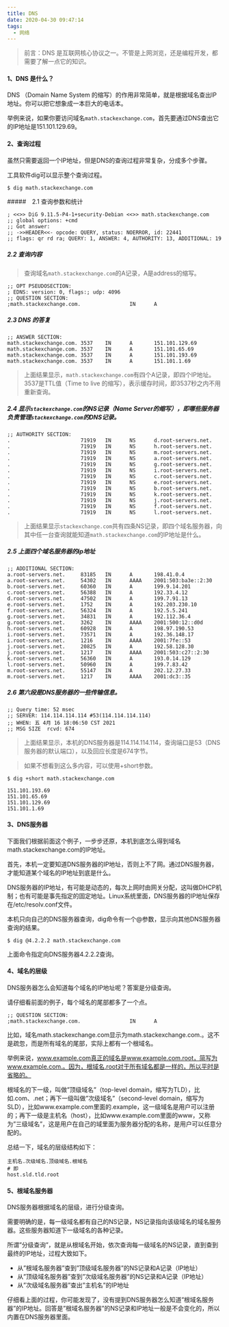 ```yaml
---
title: DNS
date: 2020-04-30 09:47:14
tags:
  - 网络
---
```


> 前言：DNS 是互联网核心协议之一。不管是上网浏览，还是编程开发，都需要了解一点它的知识。

#### 1、DNS 是什么？

DNS （Domain Name System 的缩写）的作用非常简单，就是根据域名查出IP地址。你可以把它想象成一本巨大的电话本。

举例来说，如果你要访问域名`math.stackexchange.com`，首先要通过DNS查出它的IP地址是151.101.129.69。

#### 2、查询过程

虽然只需要返回一个IP地址，但是DNS的查询过程非常复杂，分成多个步骤。

工具软件dig可以显示整个查询过程。

```shell
$ dig math.stackexchange.com
```

#####　2.1 查询参数和统计

```shell
; <<>> DiG 9.11.5-P4-1+security-Debian <<>> math.stackexchange.com
;; global options: +cmd
;; Got answer:
;; ->>HEADER<<- opcode: QUERY, status: NOERROR, id: 22441
;; flags: qr rd ra; QUERY: 1, ANSWER: 4, AUTHORITY: 13, ADDITIONAL: 19
```

##### 2.2 查询内容

> 查询域名`math.stackexchange.com`的A记录，A是address的缩写。

```shell
;; OPT PSEUDOSECTION:
; EDNS: version: 0, flags:; udp: 4096
;; QUESTION SECTION:
;math.stackexchange.com.                IN      A
```

##### 2.3 DNS 的答复

```shell
;; ANSWER SECTION:
math.stackexchange.com. 3537    IN      A       151.101.129.69
math.stackexchange.com. 3537    IN      A       151.101.65.69
math.stackexchange.com. 3537    IN      A       151.101.193.69
math.stackexchange.com. 3537    IN      A       151.101.1.69
```

> 上面结果显示，`math.stackexchange.com`有四个A记录，即四个IP地址。3537是TTL值（Time to live 的缩写），表示缓存时间，即3537秒之内不用重新查询。

##### 2.4 显示`stackexchange.com`的NS记录（Name Server的缩写），即哪些服务器负责管理`stackexchange.com`的DNS记录。

````shell
;; AUTHORITY SECTION:
.                       71919   IN      NS      d.root-servers.net.
.                       71919   IN      NS      h.root-servers.net.
.                       71919   IN      NS      m.root-servers.net.
.                       71919   IN      NS      a.root-servers.net.
.                       71919   IN      NS      g.root-servers.net.
.                       71919   IN      NS      i.root-servers.net.
.                       71919   IN      NS      c.root-servers.net.
.                       71919   IN      NS      e.root-servers.net.
.                       71919   IN      NS      b.root-servers.net.
.                       71919   IN      NS      k.root-servers.net.
.                       71919   IN      NS      j.root-servers.net.
.                       71919   IN      NS      f.root-servers.net.
.                       71919   IN      NS      l.root-servers.net.
````

> 上面结果显示`stackexchange.com`共有四条NS记录，即四个域名服务器，向其中任一台查询就能知道`math.stackexchange.com`的IP地址是什么。

##### 2.5 上面四个域名服务器的ip地址

````
;; ADDITIONAL SECTION:
a.root-servers.net.     83185   IN      A       198.41.0.4
a.root-servers.net.     54302   IN      AAAA    2001:503:ba3e::2:30
b.root-servers.net.     60360   IN      A       199.9.14.201
c.root-servers.net.     56388   IN      A       192.33.4.12
d.root-servers.net.     47502   IN      A       199.7.91.13
e.root-servers.net.     1752    IN      A       192.203.230.10
f.root-servers.net.     56324   IN      A       192.5.5.241
g.root-servers.net.     34831   IN      A       192.112.36.4
g.root-servers.net.     3262    IN      AAAA    2001:500:12::d0d
h.root-servers.net.     60928   IN      A       198.97.190.53
i.root-servers.net.     73571   IN      A       192.36.148.17
i.root-servers.net.     1216    IN      AAAA    2001:7fe::53
j.root-servers.net.     20825   IN      A       192.58.128.30
j.root-servers.net.     1217    IN      AAAA    2001:503:c27::2:30
k.root-servers.net.     56360   IN      A       193.0.14.129
l.root-servers.net.     50960   IN      A       199.7.83.42
m.root-servers.net.     55147   IN      A       202.12.27.33
m.root-servers.net.     1217    IN      AAAA    2001:dc3::35
````

##### 2.6 第六段是DNS服务器的一些传输信息。

```shell
;; Query time: 52 msec
;; SERVER: 114.114.114.114 #53(114.114.114.114)
;; WHEN: 五 4月 16 18:06:50 CST 2021
;; MSG SIZE  rcvd: 674
```

> 上面结果显示，本机的DNS服务器是114.114.114.114，查询端口是53（DNS服务器的默认端口），以及回应长度是674字节。

>  如果不想看到这么多内容，可以使用+short参数。

``` shell
$ dig +short math.stackexchange.com

151.101.193.69
151.101.65.69
151.101.129.69
151.101.1.69
```

#### 3、DNS服务器

下面我们根据前面这个例子，一步步还原，本机到底怎么得到域名math.stackexchange.com的IP地址。

首先，本机一定要知道DNS服务器的IP地址，否则上不了网。通过DNS服务器，才能知道某个域名的IP地址到底是什么。

DNS服务器的IP地址，有可能是动态的，每次上网时由网关分配，这叫做DHCP机制；也有可能是事先指定的固定地址。Linux系统里面，DNS服务器的IP地址保存在/etc/resolv.conf文件。

本机只向自己的DNS服务器查询，dig命令有一个@参数，显示向其他DNS服务器查询的结果。

````shell
$ dig @4.2.2.2 math.stackexchange.com
````

上面命令指定向DNS服务器4.2.2.2查询。

####  4、域名的层级

DNS服务器怎么会知道每个域名的IP地址呢？答案是分级查询。

请仔细看前面的例子，每个域名的尾部都多了一个点。

```shell
;; QUESTION SECTION:
;math.stackexchange.com.                IN      A
```

比如，域名math.stackexchange.com显示为math.stackexchange.com.。这不是疏忽，而是所有域名的尾部，实际上都有一个根域名。

举例来说，www.example.com真正的域名是www.example.com.root，简写为www.example.com.。因为，根域名.root对于所有域名都是一样的，所以平时是省略的。

根域名的下一级，叫做”顶级域名”（top-level domain，缩写为TLD），比如.com、.net；再下一级叫做”次级域名”（second-level domain，缩写为SLD），比如www.example.com里面的.example，这一级域名是用户可以注册的；再下一级是主机名（host），比如www.example.com里面的www，又称为”三级域名”，这是用户在自己的域里面为服务器分配的名称，是用户可以任意分配的。

总结一下，域名的层级结构如下：

```shell
主机名.次级域名.顶级域名.根域名
# 即
host.sld.tld.root
```

#### 5、根域名服务器

DNS服务器根据域名的层级，进行分级查询。

需要明确的是，每一级域名都有自己的NS记录，NS记录指向该级域名的域名服务器。这些服务器知道下一级域名的各种记录。

所谓”分级查询”，就是从根域名开始，依次查询每一级域名的NS记录，直到查到最终的IP地址，过程大致如下。

- 从”根域名服务器”查到”顶级域名服务器”的NS记录和A记录（IP地址）
- 从”顶级域名服务器”查到”次级域名服务器”的NS记录和A记录（IP地址）
- 从”次级域名服务器”查出”主机名”的IP地址

仔细看上面的过程，你可能发现了，没有提到DNS服务器怎么知道”根域名服务器”的IP地址。回答是”根域名服务器”的NS记录和IP地址一般是不会变化的，所以内置在DNS服务器里面。
